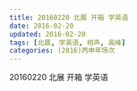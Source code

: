 ```yaml
---
title: 20160220 北展 开箱 学英语
date: 2016-02-20
updated: 2016-02-20
tags: [北展, 学英语, 相声, 高峰] 
categories: (2016)丙申年场次 
---
```

20160220 北展 开箱 学英语